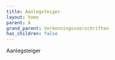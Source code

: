 ```yaml
---
title: Aanlegsteiger
layout: home
parent: A
grand_parent: Verkenningsvoorschriften
has_children: false
---
```


Aanlegsteiger